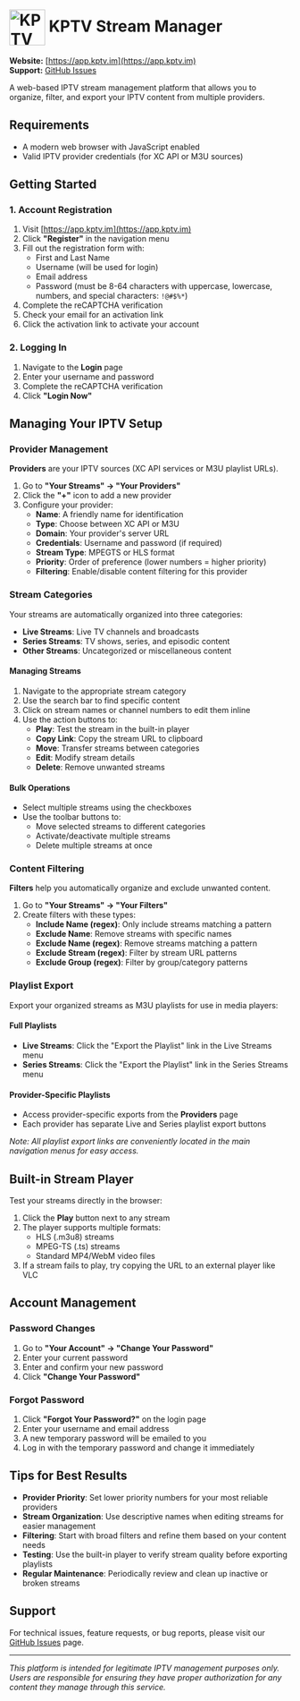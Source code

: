 # <img src="https://cdn.kevp.us/tv/kptv-logo.png" alt="KPTV Logo" width="64" height="64" style="vertical-align: middle;"> KPTV Stream Manager

**Website:** [https://app.kptv.im](https://app.kptv.im)  
**Support:** [GitHub Issues](https://github.com/kpirnie/app.kptv.im/issues)

A web-based IPTV stream management platform that allows you to organize, filter, and export your IPTV content from multiple providers.

## Requirements

- A modern web browser with JavaScript enabled
- Valid IPTV provider credentials (for XC API or M3U sources)

## Getting Started

### 1. Account Registration

1. Visit [https://app.kptv.im](https://app.kptv.im)
2. Click **"Register"** in the navigation menu
3. Fill out the registration form with:
   - First and Last Name
   - Username (will be used for login)
   - Email address
   - Password (must be 8-64 characters with uppercase, lowercase, numbers, and special characters: `!@#$%*`)
4. Complete the reCAPTCHA verification
5. Check your email for an activation link
6. Click the activation link to activate your account

### 2. Logging In

1. Navigate to the **Login** page
2. Enter your username and password
3. Complete the reCAPTCHA verification
4. Click **"Login Now"**

## Managing Your IPTV Setup

### Provider Management

**Providers** are your IPTV sources (XC API services or M3U playlist URLs).

1. Go to **"Your Streams" → "Your Providers"**
2. Click the **"+"** icon to add a new provider
3. Configure your provider:
   - **Name**: A friendly name for identification
   - **Type**: Choose between XC API or M3U
   - **Domain**: Your provider's server URL
   - **Credentials**: Username and password (if required)
   - **Stream Type**: MPEGTS or HLS format
   - **Priority**: Order of preference (lower numbers = higher priority)
   - **Filtering**: Enable/disable content filtering for this provider

### Stream Categories

Your streams are automatically organized into three categories:

- **Live Streams**: Live TV channels and broadcasts
- **Series Streams**: TV shows, series, and episodic content  
- **Other Streams**: Uncategorized or miscellaneous content

#### Managing Streams

1. Navigate to the appropriate stream category
2. Use the search bar to find specific content
3. Click on stream names or channel numbers to edit them inline
4. Use the action buttons to:
   - **Play**: Test the stream in the built-in player
   - **Copy Link**: Copy the stream URL to clipboard
   - **Move**: Transfer streams between categories
   - **Edit**: Modify stream details
   - **Delete**: Remove unwanted streams

#### Bulk Operations

- Select multiple streams using the checkboxes
- Use the toolbar buttons to:
  - Move selected streams to different categories
  - Activate/deactivate multiple streams
  - Delete multiple streams at once

### Content Filtering

**Filters** help you automatically organize and exclude unwanted content.

1. Go to **"Your Streams" → "Your Filters"**
2. Create filters with these types:
   - **Include Name (regex)**: Only include streams matching a pattern
   - **Exclude Name**: Remove streams with specific names
   - **Exclude Name (regex)**: Remove streams matching a pattern
   - **Exclude Stream (regex)**: Filter by stream URL patterns
   - **Exclude Group (regex)**: Filter by group/category patterns

### Playlist Export

Export your organized streams as M3U playlists for use in media players:

#### Full Playlists
- **Live Streams**: Click the "Export the Playlist" link in the Live Streams menu
- **Series Streams**: Click the "Export the Playlist" link in the Series Streams menu

#### Provider-Specific Playlists
- Access provider-specific exports from the **Providers** page
- Each provider has separate Live and Series playlist export buttons

*Note: All playlist export links are conveniently located in the main navigation menus for easy access.*

## Built-in Stream Player

Test your streams directly in the browser:

1. Click the **Play** button next to any stream
2. The player supports multiple formats:
   - HLS (.m3u8) streams
   - MPEG-TS (.ts) streams
   - Standard MP4/WebM video files
3. If a stream fails to play, try copying the URL to an external player like VLC

## Account Management

### Password Changes
1. Go to **"Your Account" → "Change Your Password"**
2. Enter your current password
3. Enter and confirm your new password
4. Click **"Change Your Password"**

### Forgot Password
1. Click **"Forgot Your Password?"** on the login page
2. Enter your username and email address
3. A new temporary password will be emailed to you
4. Log in with the temporary password and change it immediately

## Tips for Best Results

- **Provider Priority**: Set lower priority numbers for your most reliable providers
- **Stream Organization**: Use descriptive names when editing streams for easier management
- **Filtering**: Start with broad filters and refine them based on your content needs
- **Testing**: Use the built-in player to verify stream quality before exporting playlists
- **Regular Maintenance**: Periodically review and clean up inactive or broken streams

## Support

For technical issues, feature requests, or bug reports, please visit our [GitHub Issues](https://github.com/kpirnie/app.kptv.im/issues) page.

---

*This platform is intended for legitimate IPTV management purposes only. Users are responsible for ensuring they have proper authorization for any content they manage through this service.*